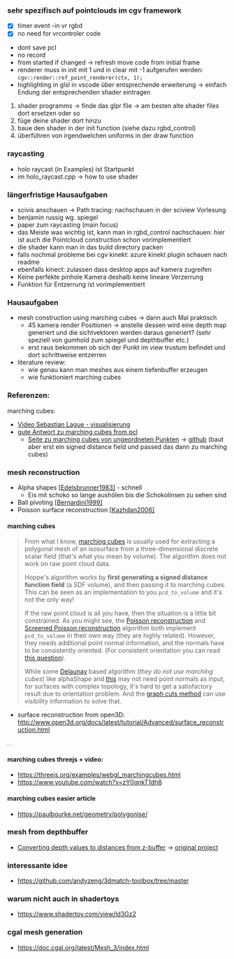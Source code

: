 ### sehr spezifisch auf pointclouds im cgv framework

- [x] timer event -in vr rgbd
- [x] no need for vrcontroler code 

- dont save pcl
- no record
- from started if changed -> refresh
  move code from initial frame
- renderer muss in init mit 1 und in clear mit -1 aufgerufen werden:
  `cgv::render::ref_point_renderer(ctx, 1);`
- highlighting in glsl in vscode über entsprechende erweiterung -> einfach Endung der entsprechenden shader eintragen

1. shader programms -> finde das glpr file -> am besten alte shader files dort ersetzen oder so
2. füge deine shader dort hinzu
3. baue den shader in der init function (siehe dazu rgbd_control)
4. überführen von irgendwelchen uniforms in der draw function

### raycasting

- holo raycast (in Examples) ist Startpunkt
- im holo_raycast.cpp -> how to use shader

### längerfristige Hausaufgaben

- scivis anschauen -> Path tracing: nachschauen in der sciview Vorlesung
- benjamin russig wg. spiegel
- paper zum raycasting (main focus)
- das Meiste was wichtig ist, kann man in rgbd_control nachschauen: hier ist auch die Pointcloud construction schon vorimplementiert
- die shader kann man in das build directory packen
- falls nochmal probleme bei cgv kinekt: azure kinekt plugin schauen nach readme
- ebenfalls kinect: zulassen dass desktop apps auf kamera zugreifen
- Keine perfekte pinhole Kamera deshalb keine lineare Verzerrung
- Funktion für Entzerrung ist vorimplementiert

### Hausaufgaben

- mesh construction using marching cubes -> dann auch Mal praktisch
  - 45 kamera render Positionen -> anstelle dessen wird eine depth map generiert und die sichtvektoren werden daraus generiert? (sehr speziell von gumhold zum spiegel und depthbuffer etc.)
  - erst raus bekommen ob sich der Punkt im view trustum befindet und dort schrittweise entzerren
- literature review:
  - wie genau kann man meshes aus einem tiefenbuffer erzeugen
  - wie funktioniert marching cubes

### Referenzen:

marching cubes:

- [Video Sebastian Lague - visualisierung](https://www.youtube.com/watch?v=M3iI2l0ltbE)
- [gute Antwort zu marching cubes from pcl](https://stackoverflow.com/questions/56686838/point-cloud-triangulation-using-marching-cubes-in-python-3)
  - [Seite zu marching cubes von ungeordneten Punkten](https://hhoppe.com/proj/recon/) -> [github](https://github.com/hhoppe/Mesh-processing-library) (baut aber erst ein signed distance field und passed das dann zu marching cubes)

### mesh reconstruction

- Alpha shapes [[Edelsbrunner1983\]](http://www.open3d.org/docs/latest/tutorial/reference.html#Edelsbrunner1983) - schnell
  - Eis mit schoko so lange aushölen bis die Schokolinsen zu sehen sind
- Ball pivoting [[Bernardini1999\]](http://www.open3d.org/docs/latest/tutorial/reference.html#Bernardini1999)
- Poisson surface reconstruction [[Kazhdan2006\]](http://www.open3d.org/docs/latest/tutorial/reference.html#Kazhdan2006)

#### marching cubes

> From what I know, [marching cubes](https://en.wikipedia.org/wiki/Marching_cubes) is usually used for extracting a polygonal mesh of an isosurface from a three-dimensional discrete scalar field (that's what you mean by  volume). The algorithm does not work on raw point cloud data.
>
> Hoppe's algorithm works by **first generating a signed distance  function field** (a SDF volume), and then passing it to marching cubes.  This can be seen as an implementation to you `pcd_to_volume` and it's not the only way!
>
> If the raw point cloud is all you have, then the situation is a little bit constrained. As you might see, the [Poisson reconstruction](http://hhoppe.com/proj/poissonrecon/) and [Screened Poisson reconstruction](http://hhoppe.com/proj/screenedpoisson/) algorithm both implement `pcd_to_volume` in their own way (they are highly related). However, they needs  additional point normal information, and the normals have to be  consistently oriented. (For consistent orientation you can read [this question](https://stackoverflow.com/q/60346126/7413964)).
>
> While some [Delaunay](https://en.wikipedia.org/wiki/Delaunay_triangulation) based algorithm (*they do not use marching cubes*) like alphaShape and [this](https://doc.cgal.org/latest/Advancing_front_surface_reconstruction/index.html) may not need point normals as input, for surfaces with complex  topology, it's hard to get a satisfactory result due to orientation  problem. And the [graph cuts method](https://ieeexplore.ieee.org/abstract/document/4408892/) can use visibility information to solve that.

- surface reconstruction from open3D: http://www.open3d.org/docs/latest/tutorial/Advanced/surface_reconstruction.html

<img src="http://www.open3d.org/docs/latest/_images/tutorial_Advanced_surface_reconstruction_3_0.png" style="zoom: 17%;" /> <img src="http://www.open3d.org/docs/latest/_images/tutorial_Advanced_surface_reconstruction_3_2.png" style="zoom:17%;" />

#### marching cubes threejs + video:

- https://threejs.org/examples/webgl_marchingcubes.html
- https://www.youtube.com/watch?v=zY0qnkT1dh8

#### marching cubes easier article

- https://paulbourke.net/geometry/polygonise/

### mesh from depthbuffer

- [Converting depth values to distances from z-buffer](https://forum.unity.com/threads/converting-depth-values-to-distances-from-z-buffer.921929/) -> [original project](https://forum.unity.com/threads/proper-way-to-compare-two-different-depth-values.968456/)

### interessante idee

- https://github.com/andyzeng/3dmatch-toolbox/tree/master

### warum nicht auch in shadertoys

- https://www.shadertoy.com/view/ld3Gz2

### cgal mesh generation

- https://doc.cgal.org/latest/Mesh_3/index.html
